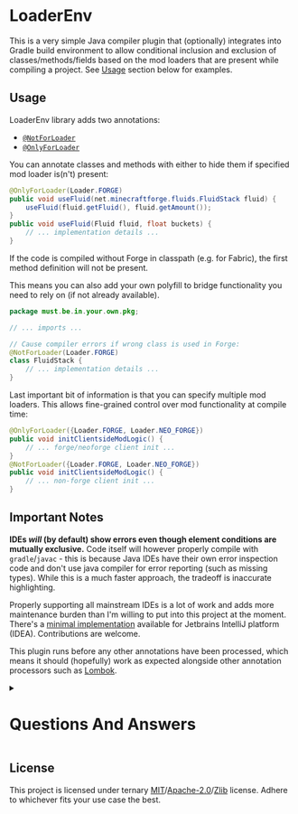 # LoaderEnv

This is a very simple Java compiler plugin that (optionally) integrates into Gradle build environment to allow
conditional inclusion and exclusion of classes/methods/fields based on the mod loaders that are present while compiling
a project. See [Usage](#Usage) section below for examples.

## Usage

LoaderEnv library adds two annotations:
- [`@NotForLoader`](https://github.com/Caellian/LoaderEnv/blob/trunk/modules/lib/src/main/java/net/tinsvagelj/mc/loaderenv/NotForLoader.java)
- [`@OnlyForLoader`](https://github.com/Caellian/LoaderEnv/blob/trunk/modules/lib/src/main/java/net/tinsvagelj/mc/loaderenv/OnlyForLoader.java)

You can annotate classes and methods with either to hide them if specified mod loader is(n't) present:
```java
@OnlyForLoader(Loader.FORGE)
public void useFluid(net.minecraftforge.fluids.FluidStack fluid) {
    useFluid(fluid.getFluid(), fluid.getAmount());
}
public void useFluid(Fluid fluid, float buckets) {
    // ... implementation details ...
}
```

If the code is compiled without Forge in classpath (e.g. for Fabric), the first method definition will not be present.

This means you can also add your own polyfill to bridge functionality you need to rely on (if not already available).
```java
package must.be.in.your.own.pkg;

// ... imports ...

// Cause compiler errors if wrong class is used in Forge:
@NotForLoader(Loader.FORGE)
class FluidStack {
    // ... implementation details ...
}
```

Last important bit of information is that you can specify multiple mod loaders. This allows fine-grained control over
mod functionality at compile time:
```java
@OnlyForLoader({Loader.FORGE, Loader.NEO_FORGE})
public void initClientsideModLogic() {
    // ... forge/neoforge client init ...
}
@NotForLoader({Loader.FORGE, Loader.NEO_FORGE})
public void initClientsideModLogic() {
    // ... non-forge client init ...
}
```

## Important Notes

**IDEs _will_ (by default) show errors even though element conditions are mutually exclusive.**
Code itself will however properly compile with `gradle`/`javac` - this is because Java IDEs have their own error
inspection code and don't use java compiler for error reporting (such as missing types).
While this is a much faster approach, the tradeoff is inaccurate highlighting.

Properly supporting all mainstream IDEs is a lot of work and adds more maintenance burden than I'm willing to put into
this project at the moment.
There's a [minimal implementation](./modules/jetbrains) available for Jetbrains IntelliJ platform (IDEA).
Contributions are welcome.

This plugin runs before any other annotations have been processed, which means it should (hopefully) work as expected
alongside other annotation processors such as [Lombok](https://github.com/projectlombok/lombok).

<details>
<summary><h1>Questions And Answers</h1></summary>
<dl>
<dt>How likely is the plugin to break?</dt>
<dd>This compiler plugin relies on abstractions provided by java compiler to avoid touching too much of compiler internals.
It's more stable than rest of the code you'll write, so don't worry about it.</dd>
<dt>I want another/my mod loader supported.</dt>
<dd>Make a PR. You need to only add an entry to <code>LoaderEnv</code> enum in the <em>loaderenv-lib</em> module.</dd>
<dt>Why add ancient/discontinued mod loaders?</dt>
<dd><ul>
<li>They serve as examples.</li>
<li>It's very cheap to add <code>LoaderEnv</code> entries so there's no reason not to support old stuff.</li>
<li>Archival purposes.</li>
</ul></dd>
<dt>What's the purpose of this?</dt>
<dd>It's supposed to make writing <a href="https://github.com/TheCBProject/CodeChickenLib">base libraries</a> that work
for different mod loaders easier. It should also work for mods, but that's a lot more involved and I believe it's better
to separate implementations into different submodules and then use this processor in the <em>common</em> code instead.</dd>
<dt>Why not just use reflection?</dt>
<dd>While reflection is much simpler, it's too costly when it runs in a game loop. This plugin bridges the gap between
development ergonomics and build system complexity.</dd>
<dt>What's your motivation for writing this?</dt>
<dd>I wanted to try writing a Java compiler plugin that does something similar to C/C++ preprocessor and Rust cfg.</dd>
</dl>
</details>

## License

This project is licensed under ternary [MIT](./LICENSE-MIT)/[Apache-2.0](./LICENSE-APACHE-2.0)/[Zlib](./LICENSE-ZLIB) license.
Adhere to whichever fits your use case the best.
